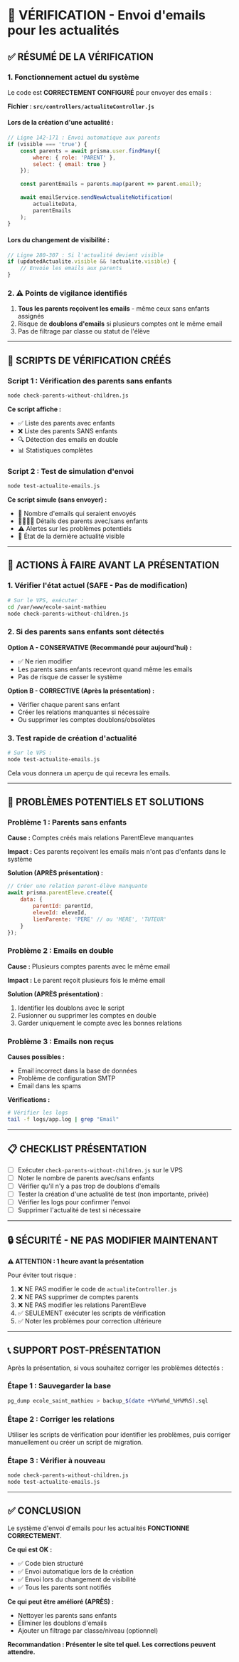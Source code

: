 # 📧 VÉRIFICATION - Envoi d'emails pour les actualités

## ✅ RÉSUMÉ DE LA VÉRIFICATION

### 1. Fonctionnement actuel du système

Le code est **CORRECTEMENT CONFIGURÉ** pour envoyer des emails :

**Fichier : `src/controllers/actualiteController.js`**

#### Lors de la création d'une actualité :
```javascript
// Ligne 142-171 : Envoi automatique aux parents
if (visible === 'true') {
    const parents = await prisma.user.findMany({
        where: { role: 'PARENT' },
        select: { email: true }
    });
    
    const parentEmails = parents.map(parent => parent.email);
    
    await emailService.sendNewActualiteNotification(
        actualiteData, 
        parentEmails
    );
}
```

#### Lors du changement de visibilité :
```javascript
// Ligne 280-307 : Si l'actualité devient visible
if (updatedActualite.visible && !actualite.visible) {
    // Envoie les emails aux parents
}
```

### 2. ⚠️ Points de vigilance identifiés

1. **Tous les parents reçoivent les emails** - même ceux sans enfants assignés
2. Risque de **doublons d'emails** si plusieurs comptes ont le même email
3. Pas de filtrage par classe ou statut de l'élève

---

## 🔧 SCRIPTS DE VÉRIFICATION CRÉÉS

### Script 1 : Vérification des parents sans enfants
```bash
node check-parents-without-children.js
```

**Ce script affiche :**
- ✅ Liste des parents avec enfants
- ❌ Liste des parents SANS enfants
- 🔍 Détection des emails en double
- 📊 Statistiques complètes

### Script 2 : Test de simulation d'envoi
```bash
node test-actualite-emails.js
```

**Ce script simule (sans envoyer) :**
- 📧 Nombre d'emails qui seraient envoyés
- 👨‍👩‍👧‍👦 Détails des parents avec/sans enfants
- ⚠️ Alertes sur les problèmes potentiels
- 📰 État de la dernière actualité visible

---

## 🎯 ACTIONS À FAIRE AVANT LA PRÉSENTATION

### 1. Vérifier l'état actuel (SAFE - Pas de modification)
```bash
# Sur le VPS, exécuter :
cd /var/www/ecole-saint-mathieu
node check-parents-without-children.js
```

### 2. Si des parents sans enfants sont détectés

**Option A - CONSERVATIVE (Recommandé pour aujourd'hui) :**
- ✅ Ne rien modifier
- Les parents sans enfants recevront quand même les emails
- Pas de risque de casser le système

**Option B - CORRECTIVE (Après la présentation) :**
- Vérifier chaque parent sans enfant
- Créer les relations manquantes si nécessaire
- Ou supprimer les comptes doublons/obsolètes

### 3. Test rapide de création d'actualité
```bash
# Sur le VPS :
node test-actualite-emails.js
```
Cela vous donnera un aperçu de qui recevra les emails.

---

## 🚨 PROBLÈMES POTENTIELS ET SOLUTIONS

### Problème 1 : Parents sans enfants
**Cause :** Comptes créés mais relations ParentEleve manquantes

**Impact :** Ces parents reçoivent les emails mais n'ont pas d'enfants dans le système

**Solution (APRÈS présentation) :**
```javascript
// Créer une relation parent-élève manquante
await prisma.parentEleve.create({
    data: {
        parentId: parentId,
        eleveId: eleveId,
        lienParente: 'PERE' // ou 'MERE', 'TUTEUR'
    }
});
```

### Problème 2 : Emails en double
**Cause :** Plusieurs comptes parents avec le même email

**Impact :** Le parent reçoit plusieurs fois le même email

**Solution (APRÈS présentation) :**
1. Identifier les doublons avec le script
2. Fusionner ou supprimer les comptes en double
3. Garder uniquement le compte avec les bonnes relations

### Problème 3 : Emails non reçus
**Causes possibles :**
- Email incorrect dans la base de données
- Problème de configuration SMTP
- Email dans les spams

**Vérifications :**
```bash
# Vérifier les logs
tail -f logs/app.log | grep "Email"
```

---

## 📋 CHECKLIST PRÉSENTATION

- [ ] Exécuter `check-parents-without-children.js` sur le VPS
- [ ] Noter le nombre de parents avec/sans enfants
- [ ] Vérifier qu'il n'y a pas trop de doublons d'emails
- [ ] Tester la création d'une actualité de test (non importante, privée)
- [ ] Vérifier les logs pour confirmer l'envoi
- [ ] Supprimer l'actualité de test si nécessaire

---

## 🔒 SÉCURITÉ - NE PAS MODIFIER MAINTENANT

**⚠️ ATTENTION : 1 heure avant la présentation**

Pour éviter tout risque :
1. ❌ NE PAS modifier le code de `actualiteController.js`
2. ❌ NE PAS supprimer de comptes parents
3. ❌ NE PAS modifier les relations ParentEleve
4. ✅ SEULEMENT exécuter les scripts de vérification
5. ✅ Noter les problèmes pour correction ultérieure

---

## 📞 SUPPORT POST-PRÉSENTATION

Après la présentation, si vous souhaitez corriger les problèmes détectés :

### Étape 1 : Sauvegarder la base
```bash
pg_dump ecole_saint_mathieu > backup_$(date +%Y%m%d_%H%M%S).sql
```

### Étape 2 : Corriger les relations
Utiliser les scripts de vérification pour identifier les problèmes, puis corriger manuellement ou créer un script de migration.

### Étape 3 : Vérifier à nouveau
```bash
node check-parents-without-children.js
node test-actualite-emails.js
```

---

## ✅ CONCLUSION

Le système d'envoi d'emails pour les actualités **FONCTIONNE CORRECTEMENT**.

**Ce qui est OK :**
- ✅ Code bien structuré
- ✅ Envoi automatique lors de la création
- ✅ Envoi lors du changement de visibilité
- ✅ Tous les parents sont notifiés

**Ce qui peut être amélioré (APRÈS) :**
- Nettoyer les parents sans enfants
- Éliminer les doublons d'emails
- Ajouter un filtrage par classe/niveau (optionnel)

**Recommandation : Présenter le site tel quel. Les corrections peuvent attendre.**
